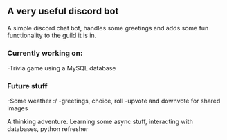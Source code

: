 ## A very useful discord bot
A simple discord chat bot, handles some greetings and adds some fun functionality to the guild it is in.

### Currently working on:
-Trivia game using a MySQL database

### Future stuff
-Some weather :/
-greetings, choice, roll
-upvote and downvote for shared images

A thinking adventure. Learning some async stuff, interacting with databases, python refresher
